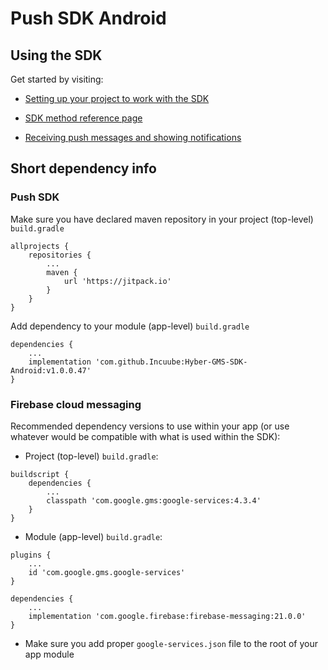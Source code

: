 # Push SDK Android

## Using the SDK

Get started by visiting:

* [Setting up your project to work with the SDK](https://github.com/Incuube/Hyber-GMS-SDK-Android/wiki/Setting-up-your-project-to-work-with-the-SDK)

* [SDK method reference page](https://github.com/Incuube/Hyber-GMS-SDK-Android/wiki/SDK-methods)

* [Receiving push messages and showing notifications](https://github.com/Incuube/Hyber-GMS-SDK-Android/wiki/Receiving-push-messages-and-showing-notifications)

## Short dependency info

### Push SDK

Make sure you have declared maven repository in your project (top-level) `build.gradle`
```
allprojects {
    repositories {
        ...
        maven {
            url 'https://jitpack.io'
        }
    }
}
```
Add dependency to your module (app-level) `build.gradle`
```
dependencies {
    ...
    implementation 'com.github.Incuube:Hyber-GMS-SDK-Android:v1.0.0.47'
}
```

### Firebase cloud messaging

Recommended dependency versions to use within your app (or use whatever would be compatible with what is used within the SDK):
- Project (top-level) `build.gradle`:
```
buildscript {
    dependencies {
        ...
        classpath 'com.google.gms:google-services:4.3.4'
    }
}
```
- Module (app-level) `build.gradle`:
```
plugins {
    ...
    id 'com.google.gms.google-services'
}

dependencies {
    ...
    implementation 'com.google.firebase:firebase-messaging:21.0.0'
}
```
- Make sure you add proper `google-services.json` file to the root of your app module
